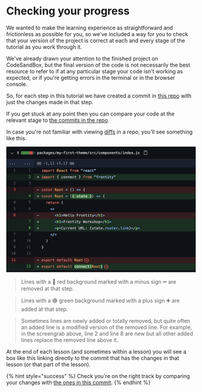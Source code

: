 # Checking your progress

We wanted to make the learning experience as straightforward and frictionless as possible for you, so we've included a way for you to check that your version of the project is correct at each and every stage of the tutorial as you work through it.

We've already drawn your attention to the finished project on CodeSandBox, but the final version of the code is not necessarily the best resource to refer to if at any particular stage your code isn't working as expected, or if you're getting errors in the terminal or in the browser console.

So, for each step in this tutorial we have created a commit in [this repo](https://github.com/frontity-demos/tutorial-hello-frontity) with just the changes made in that step.

If you get stuck at any point then you can compare your code at the relevant stage to [the commits in the repo](https://github.com/frontity-demos/tutorial-hello-frontity/commits/main).

In case you're not familiar with viewing [diffs](https://en.wikipedia.org/wiki/Diff) in a repo, you'll see something like this.

<p>
  <img alt="Viewing the diffs in a commit on GitHub" src="./assets/part0img1.png">
</p>

> Lines with a 🔴 red background marked with a minus sign ➖ are removed at that step.

> Lines with a 🟢 green background marked with a plus sign ➕ are added at that step.

> Sometimes lines are newly added or totally removed, but quite often an added line is a modified version of the removed line. For example, in the screengrab above, line 2 and line 8 are new but all other added lines replace the removed line above it.

At the end of each lesson (and sometimes within a lesson) you will see a box like this linking directly to the commit that has the changes in that lesson (or that part of the lesson).

{% hint style="success" %}
Check you're on the right track by comparing your changes with [the ones in this commit](#).
{% endhint %}
